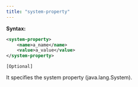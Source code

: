 ```yaml
---
title: "system-property"
---
```


**Syntax:**

```xml
<system-property>  
    <name>a_name</name>  
    <value>a_value</value>  
</system-property>
```

`[Optional]`

It specifies the system property (java.lang.System).


